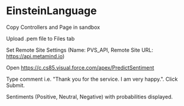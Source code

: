 # EinsteinLanguage


Copy Controllers and Page in sandbox

Upload .pem file to Files tab

Set Remote Site Settings (Name: PVS_API, Remote Site URL: https://api.metamind.io)

Open https://c.cs85.visual.force.com/apex/PredictSentiment

Type comment i.e. "Thank you for the service. I am very happy.". Click Submit.

Sentiments (Positive, Neutral, Negative) with probabilities displayed.

